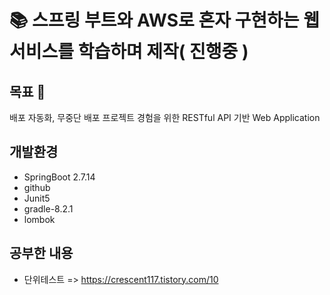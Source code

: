 

# 📚 스프링 부트와 AWS로 혼자 구현하는 웹 서비스를 학습하며 제작( 진행중 )

## 목표 🌱
배포 자동화, 무중단 배포 프로젝트 경험을 위한 RESTful API 기반 Web Application

## 개발환경
- SpringBoot 2.7.14
- github
- Junit5
- gradle-8.2.1
- lombok


## 공부한 내용
- 단위테스트 => https://crescent117.tistory.com/10
